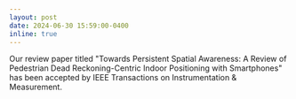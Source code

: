 ```yaml
---
layout: post
date: 2024-06-30 15:59:00-0400
inline: true
---
```


Our review paper titled "Towards Persistent Spatial Awareness: A Review of Pedestrian Dead Reckoning-Centric Indoor Positioning with Smartphones" has been accepted by IEEE Transactions on Instrumentation & Measurement. 
